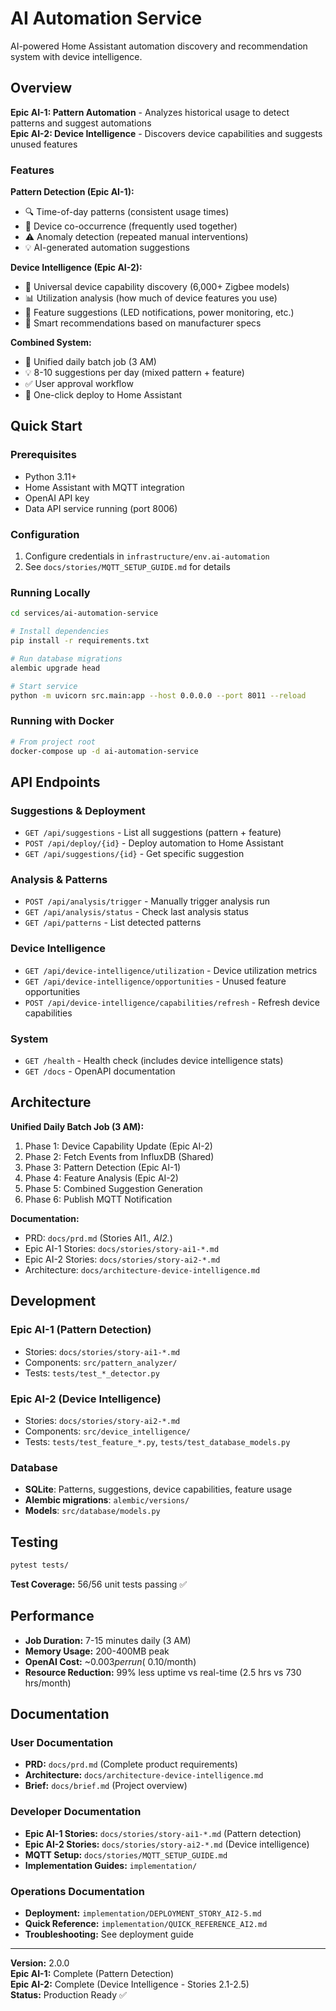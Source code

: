 # AI Automation Service

AI-powered Home Assistant automation discovery and recommendation system with device intelligence.

## Overview

**Epic AI-1: Pattern Automation** - Analyzes historical usage to detect patterns and suggest automations  
**Epic AI-2: Device Intelligence** - Discovers device capabilities and suggests unused features

### Features

**Pattern Detection (Epic AI-1):**
- 🔍 Time-of-day patterns (consistent usage times)
- 🔗 Device co-occurrence (frequently used together)
- ⚠️ Anomaly detection (repeated manual interventions)
- 💡 AI-generated automation suggestions

**Device Intelligence (Epic AI-2):**
- 📡 Universal device capability discovery (6,000+ Zigbee models)
- 📊 Utilization analysis (how much of device features you use)
- 💎 Feature suggestions (LED notifications, power monitoring, etc.)
- 🎯 Smart recommendations based on manufacturer specs

**Combined System:**
- 🤖 Unified daily batch job (3 AM)
- 💡 8-10 suggestions per day (mixed pattern + feature)
- ✅ User approval workflow
- 🚀 One-click deploy to Home Assistant

## Quick Start

### Prerequisites

- Python 3.11+
- Home Assistant with MQTT integration
- OpenAI API key
- Data API service running (port 8006)

### Configuration

1. Configure credentials in `infrastructure/env.ai-automation`
2. See `docs/stories/MQTT_SETUP_GUIDE.md` for details

### Running Locally

```bash
cd services/ai-automation-service

# Install dependencies
pip install -r requirements.txt

# Run database migrations
alembic upgrade head

# Start service
python -m uvicorn src.main:app --host 0.0.0.0 --port 8011 --reload
```

### Running with Docker

```bash
# From project root
docker-compose up -d ai-automation-service
```

## API Endpoints

### Suggestions & Deployment
- `GET /api/suggestions` - List all suggestions (pattern + feature)
- `POST /api/deploy/{id}` - Deploy automation to Home Assistant
- `GET /api/suggestions/{id}` - Get specific suggestion

### Analysis & Patterns
- `POST /api/analysis/trigger` - Manually trigger analysis run
- `GET /api/analysis/status` - Check last analysis status
- `GET /api/patterns` - List detected patterns

### Device Intelligence
- `GET /api/device-intelligence/utilization` - Device utilization metrics
- `GET /api/device-intelligence/opportunities` - Unused feature opportunities
- `POST /api/device-intelligence/capabilities/refresh` - Refresh device capabilities

### System
- `GET /health` - Health check (includes device intelligence stats)
- `GET /docs` - OpenAPI documentation

## Architecture

**Unified Daily Batch Job (3 AM):**
1. Phase 1: Device Capability Update (Epic AI-2)
2. Phase 2: Fetch Events from InfluxDB (Shared)
3. Phase 3: Pattern Detection (Epic AI-1)
4. Phase 4: Feature Analysis (Epic AI-2)
5. Phase 5: Combined Suggestion Generation
6. Phase 6: Publish MQTT Notification

**Documentation:**
- PRD: `docs/prd.md` (Stories AI1.*, AI2.*)
- Epic AI-1 Stories: `docs/stories/story-ai1-*.md`
- Epic AI-2 Stories: `docs/stories/story-ai2-*.md`
- Architecture: `docs/architecture-device-intelligence.md`

## Development

### Epic AI-1 (Pattern Detection)
- Stories: `docs/stories/story-ai1-*.md`
- Components: `src/pattern_analyzer/`
- Tests: `tests/test_*_detector.py`

### Epic AI-2 (Device Intelligence)
- Stories: `docs/stories/story-ai2-*.md`
- Components: `src/device_intelligence/`
- Tests: `tests/test_feature_*.py`, `tests/test_database_models.py`

### Database
- **SQLite**: Patterns, suggestions, device capabilities, feature usage
- **Alembic migrations**: `alembic/versions/`
- **Models**: `src/database/models.py`

## Testing

```bash
pytest tests/
```

**Test Coverage:** 56/56 unit tests passing ✅

## Performance

- **Job Duration:** 7-15 minutes daily (3 AM)
- **Memory Usage:** 200-400MB peak
- **OpenAI Cost:** ~$0.003 per run (~$0.10/month)
- **Resource Reduction:** 99% less uptime vs real-time (2.5 hrs vs 730 hrs/month)

## Documentation

### User Documentation
- **PRD:** `docs/prd.md` (Complete product requirements)
- **Architecture:** `docs/architecture-device-intelligence.md`
- **Brief:** `docs/brief.md` (Project overview)

### Developer Documentation
- **Epic AI-1 Stories:** `docs/stories/story-ai1-*.md` (Pattern detection)
- **Epic AI-2 Stories:** `docs/stories/story-ai2-*.md` (Device intelligence)
- **MQTT Setup:** `docs/stories/MQTT_SETUP_GUIDE.md`
- **Implementation Guides:** `implementation/`

### Operations Documentation
- **Deployment:** `implementation/DEPLOYMENT_STORY_AI2-5.md`
- **Quick Reference:** `implementation/QUICK_REFERENCE_AI2.md`
- **Troubleshooting:** See deployment guide

---

**Version:** 2.0.0  
**Epic AI-1:** Complete (Pattern Detection)  
**Epic AI-2:** Complete (Device Intelligence - Stories 2.1-2.5)  
**Status:** Production Ready ✅


